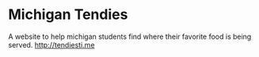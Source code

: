 # Michigan Tendies
A website to help michigan students find where their favorite food is being served.
http://tendiesti.me
